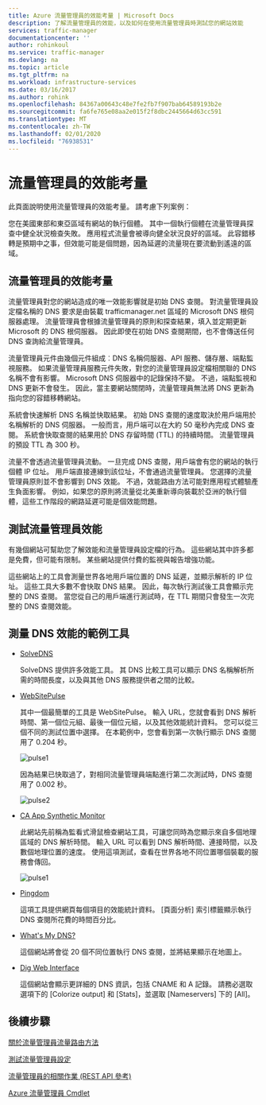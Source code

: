 ```yaml
---
title: Azure 流量管理員的效能考量 | Microsoft Docs
description: 了解流量管理員的效能，以及如何在使用流量管理員時測試您的網站效能
services: traffic-manager
documentationcenter: ''
author: rohinkoul
ms.service: traffic-manager
ms.devlang: na
ms.topic: article
ms.tgt_pltfrm: na
ms.workload: infrastructure-services
ms.date: 03/16/2017
ms.author: rohink
ms.openlocfilehash: 84367a00643c48e7fe2fb7f907bab64589193b2e
ms.sourcegitcommit: fa6fe765e08aa2e015f2f8dbc2445664d63cc591
ms.translationtype: MT
ms.contentlocale: zh-TW
ms.lasthandoff: 02/01/2020
ms.locfileid: "76938531"
---
```

# <a name="performance-considerations-for-traffic-manager"></a>流量管理員的效能考量

此頁面說明使用流量管理員的效能考量。 請考慮下列案例：

您在美國東部和東亞區域有網站的執行個體。 其中一個執行個體在流量管理員探查中健全狀況檢查失敗。 應用程式流量會被導向健全狀況良好的區域。 此容錯移轉是預期中之事，但效能可能是個問題，因為延遲的流量現在要流動到遙遠的區域。

## <a name="performance-considerations-for-traffic-manager"></a>流量管理員的效能考量

流量管理員對您的網站造成的唯一效能影響就是初始 DNS 查閱。 對流量管理員設定檔名稱的 DNS 要求是由裝載 trafficmanager.net 區域的 Microsoft DNS 根伺服器處理。 流量管理員會根據流量管理員的原則和探查結果，填入並定期更新 Microsoft 的 DNS 根伺服器。 因此即使在初始 DNS 查閱期間，也不會傳送任何 DNS 查詢給流量管理員。

流量管理員元件由幾個元件組成︰DNS 名稱伺服器、API 服務、儲存層、端點監視服務。 如果流量管理員服務元件失敗，對您的流量管理員設定檔相關聯的 DNS 名稱不會有影響。 Microsoft DNS 伺服器中的記錄保持不變。 不過，端點監視和 DNS 更新不會發生。 因此，當主要網站關閉時，流量管理員無法將 DNS 更新為指向您的容錯移轉網站。

系統會快速解析 DNS 名稱並快取結果。 初始 DNS 查閱的速度取決於用戶端用於名稱解析的 DNS 伺服器。 一般而言，用戶端可以在大約 50 毫秒內完成 DNS 查閱。 系統會快取查閱的結果用於 DNS 存留時間 (TTL) 的持續時間。 流量管理員的預設 TTL 為 300 秒。

流量不會透過流量管理員流動。 一旦完成 DNS 查閱，用戶端會有您的網站的執行個體 IP 位址。 用戶端直接連線到該位址，不會通過流量管理員。 您選擇的流量管理員原則並不會影響到 DNS 效能。 不過，效能路由方法可能對應用程式體驗產生負面影響。 例如，如果您的原則將流量從北美重新導向裝載於亞洲的執行個體，這些工作階段的網路延遲可能是個效能問題。

## <a name="measuring-traffic-manager-performance"></a>測試流量管理員效能

有幾個網站可幫助您了解效能和流量管理員設定檔的行為。 這些網站其中許多都是免費，但可能有限制。 某些網站提供付費的監視與報告增強功能。

這些網站上的工具會測量世界各地用戶端位置的 DNS 延遲，並顯示解析的 IP 位址。 這些工具大多數不會快取 DNS 結果。 因此，每次執行測試後工具會顯示完整的 DNS 查閱。 當您從自己的用戶端進行測試時，在 TTL 期間只會發生一次完整的 DNS 查閱效能。

## <a name="sample-tools-to-measure-dns-performance"></a>測量 DNS 效能的範例工具

* [SolveDNS](https://www.solvedns.com/dns-comparison/)

    SolveDNS 提供許多效能工具。 其 DNS 比較工具可以顯示 DNS 名稱解析所需的時間長度，以及與其他 DNS 服務提供者之間的比較。

* [WebSitePulse](https://www.websitepulse.com/help/tools.php)

    其中一個最簡單的工具是 WebSitePulse。 輸入 URL，您就會看到 DNS 解析時間、第一個位元組、最後一個位元組，以及其他效能統計資料。 您可以從三個不同的測試位置中選擇。 在本範例中，您會看到第一次執行顯示 DNS 查閱用了 0.204 秒。

    ![pulse1](./media/traffic-manager-performance-considerations/traffic-manager-web-site-pulse.png)

    因為結果已快取過了，對相同流量管理員端點進行第二次測試時，DNS 查閱用了 0.002 秒。

    ![pulse2](./media/traffic-manager-performance-considerations/traffic-manager-web-site-pulse2.png)

* [CA App Synthetic Monitor](https://asm.ca.com/en/checkit.php)

    此網站先前稱為監看式滑鼠檢查網站工具，可讓您同時為您顯示來自多個地理區域的 DNS 解析時間。 輸入 URL 可以看到 DNS 解析時間、連接時間，以及數個地理位置的速度。 使用這項測試，查看在世界各地不同位置哪個裝載的服務會傳回。

    ![pulse1](./media/traffic-manager-performance-considerations/traffic-manager-web-site-watchmouse.png)

* [Pingdom](https://tools.pingdom.com/)

    這項工具提供網頁每個項目的效能統計資料。 [頁面分析] 索引標籤顯示執行 DNS 查閱所花費的時間百分比。

* [What's My DNS?](https://www.whatsmydns.net/)

    這個網站將會從 20 個不同位置執行 DNS 查閱，並將結果顯示在地圖上。

* [Dig Web Interface](https://www.digwebinterface.com)

    這個網站會顯示更詳細的 DNS 資訊，包括 CNAME 和 A 記錄。 請務必選取選項下的 [Colorize output] 和 [Stats]，並選取 [Nameservers] 下的 [All]。

## <a name="next-steps"></a>後續步驟

[關於流量管理員流量路由方法](traffic-manager-routing-methods.md)

[測試流量管理員設定](traffic-manager-testing-settings.md)

[流量管理員的相關作業 (REST API 參考)](https://go.microsoft.com/fwlink/?LinkId=313584)

[Azure 流量管理員 Cmdlet](https://docs.microsoft.com/powershell/module/az.trafficmanager)

